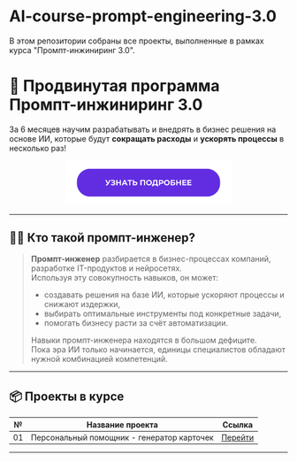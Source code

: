 # AI-course-prompt-engineering-3.0
В этом репозитории собраны все проекты, выполненные в рамках курса "Промпт-инжиниринг 3.0".

# 🚀 Продвинутая программа **Промпт-инжиниринг 3.0**

За 6 месяцев научим разрабатывать и внедрять в бизнес решения на основе ИИ, которые будут **сокращать расходы** и **ускорять процессы** в несколько раз!

<p align="center">
  <a href="https://zerocoder.ru/prompt-engineer-with-ai-course">
    <img src="https://github.com/ZerocoderUniversity/AI-course-prompt-engineering/blob/main/img/Click.png" alt="Узнать больше" width="300"/>
  </a>
</p>


---

## 👨‍💻 Кто такой промпт-инженер?

> **Промпт-инженер** разбирается в бизнес-процессах компаний, разработке IT-продуктов и нейросетях.  
> Используя эту совокупность навыков, он может:
>
> - создавать решения на базе ИИ, которые ускоряют процессы и снижают издержки,
> - выбирать оптимальные инструменты под конкретные задачи,
> - помогать бизнесу расти за счёт автоматизации.
>
> Навыки промпт-инженера находятся в большом дефиците.  
> Пока эра ИИ только начинается, единицы специалистов обладают нужной комбинацией компетенций.

---

## 📦 Проекты в курсе

| №  | Название проекта                              | Ссылка                                                                                       |
|----|-----------------------------------------------|----------------------------------------------------------------------------------------------|
| 01 | Персональный помощник - генератор карточек    | [Перейти](https://github.com/ZerocoderUniversity/AI-course-prompt-engineering-3.0/tree/main/01_Project_Personal%20API-assistant) |

---
